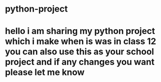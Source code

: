 # python-project
# hello i am sharing my python project which i make when is was in class 12 you can also use this as your school project and if any changes you want please let me know
